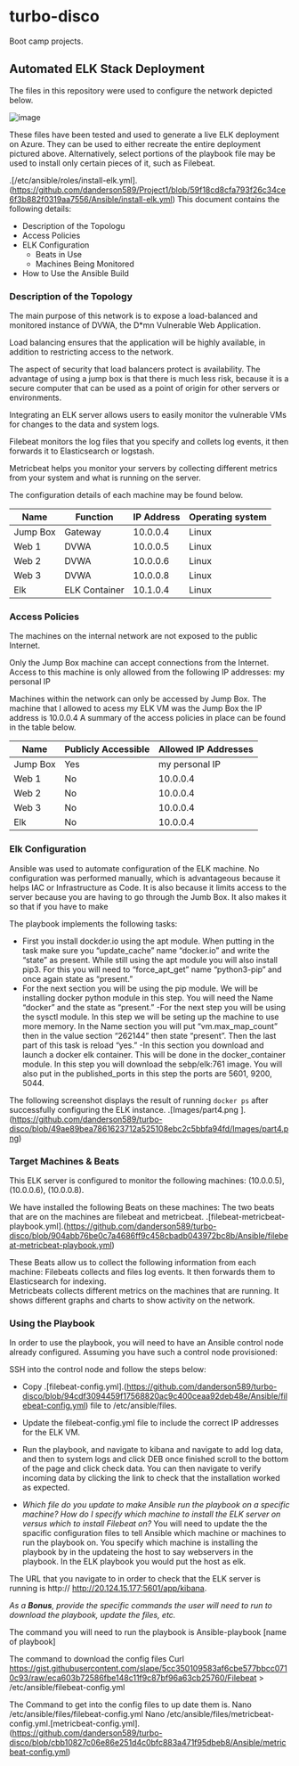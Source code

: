 # turbo-disco
Boot camp projects. 
## Automated ELK Stack Deployment

The files in this repository were used to configure the network depicted below.

![image](https://github.com/danderson589/turbo-disco/blob/50587e7e097290396de9c9e7fdb43f51157e8409/Diagrams/Project%201%20Diagram.drawio.png)

These files have been tested and used to generate a live ELK deployment on Azure. They can be used to either recreate the entire deployment pictured above. Alternatively, select portions of the playbook file may be used to install only certain pieces of it, such as Filebeat.

.[/etc/ansible/roles/install-elk.yml].(https://github.com/danderson589/Project1/blob/59f18cd8cfa793f26c34ce6f3b882f0319aa7556/Ansible/install-elk.yml)
This document contains the following details:
- Description of the Topologu
- Access Policies
- ELK Configuration
  - Beats in Use
  - Machines Being Monitored
- How to Use the Ansible Build

### Description of the Topology

The main purpose of this network is to expose a load-balanced and monitored instance of DVWA, the D*mn Vulnerable Web Application.

Load balancing ensures that the application will be highly available, in addition to restricting access to the network.

The aspect of security that load balancers protect is availability. The advantage of using a jump box is that there is much less risk, because it is a secure computer that can be used as a point of origin for other servers or environments. 

Integrating an ELK server allows users to easily monitor the vulnerable VMs for changes to the data and system logs.

Filebeat monitors the log files that you specify and collets log events, it then forwards it to Elasticsearch or logstash. 

Metricbeat helps you monitor your servers by collecting different metrics from your system and what is running on the server. 

The configuration details of each machine may be found below.

| Name     | Function      | IP Address | Operating system |
|----------|---------------|------------|------------------|
| Jump Box | Gateway       | 10.0.0.4   | Linux            |
| Web 1    | DVWA          | 10.0.0.5   | Linux            |
| Web 2    | DVWA          | 10.0.0.6   | Linux            |
| Web 3    | DVWA          | 10.0.0.8   | Linux            |
| Elk      | ELK Container | 10.1.0.4   | Linux            |


### Access Policies

The machines on the internal network are not exposed to the public Internet. 

Only the Jump Box machine can accept connections from the Internet. Access to this machine is only allowed from the following IP addresses:
my personal IP

Machines within the network can only be accessed by Jump Box.
The machine that I allowed to acess my ELK VM was the Jump Box the IP address is 10.0.0.4
A summary of the access policies in place can be found in the table below.

| Name     	| Publicly Accessible 	| Allowed IP Addresses |
|----------	|---------------------	|----------------------|
| Jump Box 	| Yes                  	| my personal IP       |
| Web 1    	| No                  	| 10.0.0.4             |
| Web 2    	| No                  	| 10.0.0.4             |
| Web 3    	| No                  	| 10.0.0.4             |
| Elk      	| No                  	| 10.0.0.4             |

### Elk Configuration

Ansible was used to automate configuration of the ELK machine. No configuration was performed manually, which is advantageous because it helps IAC or Infrastructure as Code. It is also because it limits access to the server because you are having to go through the Jumb Box. It also makes it so that if you have to make 

The playbook implements the following tasks:
- First you install dockder.io using the apt module. When putting in the task make sure you “update_cache” name “docker.io” and write the “state” as present. While still using the apt module you will also install pip3. For this you will need to “force_apt_get” name “python3-pip” and once again state as “present.” 
- For the next section you will be using the pip module.  We will be installing docker python module in this step. You will need the Name “docker” and the state as “present.”
-For the next step you will be using the sysctl module.  In this step we will be seting up the machine to use more memory.  In the Name section you will put “vm.max_map_count” then in the value section “262144” then state “present”.  Then the last part of this task is reload “yes.”
-In this section you download and launch a docker elk container.  This will be done in the docker_container module.  In this step you will download the sebp/elk:761 image.  You will also put in the published_ports in this step the ports are 5601, 9200, 5044.  

The following screenshot displays the result of running `docker ps` after successfully configuring the ELK instance.
.[Images/part4.png ].
(https://github.com/danderson589/turbo-disco/blob/49ae89bea7861623712a525108ebc2c5bbfa94fd/Images/part4.png)
 
### Target Machines & Beats

This ELK server is configured to monitor the following machines:
 (10.0.0.5), (10.0.0.6), (10.0.0.8).

We have installed the following Beats on these machines:
The two beats that are on the machines are filebeat and metricbeat. 
.[filebeat-metricbeat-playbook.yml].(https://github.com/danderson589/turbo-disco/blob/904abb76be0c7a4686ff9c458cbadb043972bc8b/Ansible/filebeat-metricbeat-playbook.yml)

These Beats allow us to collect the following information from each machine:
Filebeats collects and files log events. It then forwards them to Elasticsearch for indexing.  
Metricbeats collects different metrics on the machines that are running. It shows different graphs and charts to show activity on the network.

### Using the Playbook

In order to use the playbook, you will need to have an Ansible control node already configured. Assuming you have such a control node provisioned: 

SSH into the control node and follow the steps below:
- Copy .[filebeat-config.yml].(https://github.com/danderson589/turbo-disco/blob/94cdf3094459f17568820ac9c400ceaa92deb48e/Ansible/filebeat-config.yml) file to /etc/ansible/files.
- Update the filebeat-config.yml file to include the correct IP addresses for the ELK VM. 
- Run the playbook, and navigate to kibana and navigate to add log data, and then to system logs and click DEB once finished scroll to the bottom of the page and click check data.  You can then navigate to verify incoming data by clicking the link to check that the installation worked as expected.

- _Which file do you update to make Ansible run the playbook on a specific machine? How do I specify which machine to install the ELK server on versus which to install Filebeat on?_
You will need to update the the spacific configuration files to tell Ansible which machine or machines to run the playbook on.  You specify which machine is installing the playbook by in the updateing the host to say webservers in the playbook.  In the ELK playbook you would put the host as elk. 

The URL that you navigate to in order to check that the ELK server is running is http://<yourelkvmpublicIP> http://20.124.15.177:5601/app/kibana.

_As a **Bonus**, provide the specific commands the user will need to run to download the playbook, update the files, etc._
  
 
The command you will need to run the playbook is
Ansible-playbook [name of playbook]

The command to download the config files
Curl https://gist.githubusercontent.com/slape/5cc350109583af6cbe577bbcc0710c93/raw/eca603b72586fbe148c11f9c87bf96a63cb25760/Filebeat > /etc/ansible/filebeat-config.yml

The Command to get into the config files to up date them is.
Nano /etc/ansible/files/filebeat-config.yml
Nano /etc/ansible/files/metricbeat-config.yml.[metricbeat-config.yml].(https://github.com/danderson589/turbo-disco/blob/cbb10827c06e86e251d4c0bfc883a471f95dbeb8/Ansible/metricbeat-config.yml)
